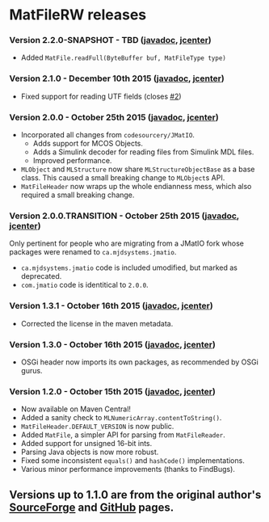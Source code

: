 # MatFileRW releases

### Version 2.2.0-SNAPSHOT - TBD ([javadoc](http://diffplug.github.io/matfilerw/javadoc/snapshot/), [jcenter](https://oss.sonatype.org/content/repositories/snapshots/com/diffplug/matsim/matfilerw/))

* Added `MatFile.readFull(ByteBuffer buf, MatFileType type)`

### Version 2.1.0 - December 10th 2015 ([javadoc](http://diffplug.github.io/matfilerw/javadoc/2.1.0/), [jcenter](https://bintray.com/diffplug/opensource/matfilerw/2.1.0/view))

* Fixed support for reading UTF fields (closes [#2](https://github.com/diffplug/matfilerw/issues/2))

### Version 2.0.0 - October 25th 2015 ([javadoc](http://diffplug.github.io/matfilerw/javadoc/2.0.0/), [jcenter](https://bintray.com/diffplug/opensource/matfilerw/2.0.0/view))

* Incorporated all changes from `codesourcery/JMatIO`.
	+ Adds support for MCOS Objects.
	+ Adds a Simulink decoder for reading files from Simulink MDL files.
	+ Improved performance.
* `MLObject` and `MLStructure` now share `MLStructureObjectBase` as a base class.  This caused a small breaking change to `MLObject`s API.
* `MatFileHeader` now wraps up the whole endianness mess, which also required a small breaking change.

### Version 2.0.0.TRANSITION - October 25th 2015 ([javadoc](http://diffplug.github.io/matfilerw/javadoc/2.0.TRANSITION/), [jcenter](https://bintray.com/diffplug/opensource/matfilerw/2.0.TRANSITION/view))

Only pertinent for people who are migrating from a JMatIO fork whose packages were renamed to `ca.mjdsystems.jmatio`.

* `ca.mjdsystems.jmatio` code is included umodified, but marked as deprecated.
* `com.jmatio` code is identitical to `2.0.0`.

### Version 1.3.1 - October 16th 2015 ([javadoc](http://diffplug.github.io/matfilerw/javadoc/1.3.1/), [jcenter](https://bintray.com/diffplug/opensource/matfilerw/1.3.1/view))

* Corrected the license in the maven metadata.

### Version 1.3.0 - October 16th 2015 ([javadoc](http://diffplug.github.io/matfilerw/javadoc/1.3.0/), [jcenter](https://bintray.com/diffplug/opensource/matfilerw/1.3.0/view))

* OSGi header now imports its own packages, as recommended by OSGi gurus.

### Version 1.2.0 - October 15th 2015 ([javadoc](http://diffplug.github.io/matfilerw/javadoc/1.2.0/), [jcenter](https://bintray.com/diffplug/opensource/matfilerw/1.2.0/view))

* Now available on Maven Central!
* Added a sanity check to `MLNumericArray.contentToString()`.
* `MatFileHeader.DEFAULT_VERSION` is now public.
* Added `MatFile`, a simpler API for parsing from `MatFileReader`.
* Added support for unsigned 16-bit ints.
* Parsing Java objects is now more robust.
* Fixed some inconsistent `equals()` and `hashCode()` implementations.
* Various minor performance improvements (thanks to FindBugs).

## Versions up to 1.1.0 are from the original author's [SourceForge](http://sourceforge.net/projects/jmatio/) and [GitHub](https://github.com/gradusnikov/jmatio) pages.
